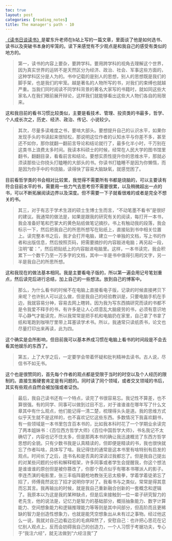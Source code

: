 ```yaml
---
toc: true
layout: post
categories: [reading_notes]
title: The manager's path - 10
---
```

[《读书日谈读书》](https://www.bilibili.com/read/cv16288882?spm_id_from=444.41.list.card_article.click)是翟东升老师在b站上写的一篇文章，里面谈了他是如何选书、读书以及突破书本身的牢笼的。读下来感觉有不少观点是和我自己的感受有类似的地方的。

> 第一，读书的内容上要杂，要跨学科。要用跨学科的视角去理解这个世界，因为真实世界的运转不是天然区分为经济、政治、社会、军事这些方面的，这种学科区分是人为的。书中记载的是别人的思想，别人的思想既是我们的脚手架，也是我们的牢笼。越是著名的人物所写的书，对我们的束缚也就越严重。当我们同时阅读不同学科背景的著名大家写的书籍时，就如同这些大家名人在我们眼前展开辩论，这样我们就能够看出这些大人物们各自的局限来。 

这和我目前的看书习惯比较类似，主要是看技术、管理、投资类的书最多，哲学、个人成长次之，历史、经济、政治、传记、小说较少。

> 其次，尽量多读难度之书，要啃大部头。要想提升自己的认识水平，如果你发现手头的书读起来很轻松，那说明这位作者的认知水平与你差不多，甚至还不如你，那你就翻一翻前言导论和结论就行了，最多化半小时，千万别在这类书上浪费太多时间。我读本科硕士的时候，经常在人民大学的图书馆里翻书，翻翻目录，看看前言和结论。要想实质性提升你的思维水平，那就必须读那些让你挠头打瞌睡的大部头的书。你读书打瞌睡不是因为你懒惰，而是因为你手中的书烧脑，读得快了容易大脑缺氧，就感觉困了。 

目前看哲学类的书会相对比较累，我觉得不需要所有书都是烧脑的，可以主要读有符合目前水平的书，需要用一些力气去思考但不需要很累，以及稍微超出一点的书，可以不断拓展阅读边界以及深度。但不需要一下子就看很难的或者是完全不想关的书。

> 其三，对于有志于学术生涯的硕士生博士生而言，“不动笔墨不看书”是很好的建议。我通常的做法是，如果是跟我的研究有关的阅读，每打开一本书，我会准备好笔和巴掌大的黄色贴纸做笔记摘抄。书上有触动我的段落，我会标示一下，然后把我自己的所思所想写在贴纸上，直接贴到书中相关位置上。读完整本书之后，我才会打开电脑，建立一个单独的文档，写上书的作者和出版信息，然后按照页码，把需要摘抄的内容敲进电脑；再另起一段，注明“翟：”，然后把贴纸上的内容敲进电脑里。这样，一本书读完，我会积累下一个数千乃至一万多字的文档，其中一半是书中值得引用的文字，另一半是我自己的所思所想。 

这和我现在的做法基本相同。我是主要看电子版的，所以第一遍会用记号笔划重点，然后读完后进行总结，加上自己的一些想法。放到自己的博客中。

> 那么，为什么看书的时候不在电脑上直接看电子版，记录的时候直接拷贝下来呢？也许别人可以这么做，但是我自己的经验教训是，只要电脑手机在手边，我就容易分神，容易去网上瞎转。因为我为写东西搞研究而读的书都不是令我爱不释手的书，有许多是让人心烦意乱大脑疲劳的书，必须有意识地平心静气才能读完，所以我常常是把手机和电脑扔在家里，自己拿了书拿了纸和笔跑到咖啡厅里带上耳塞读学术书。所以，我通常只读纸质书，论文也尽量打印出来再读，此为四。 

这个确实是会所影响，但目前我可以基本养成习惯在电脑上看书的时间段是不会去看其他娱乐的东西了。

> 第五，上了大学之后，一定要学会带着怀疑和批判精神去读书。古人说，尽信书不如无书。 

这个也是很赞同的，首先每个作者的观点都是受限于当时的时空以及个人经历的限制的。直接生搬硬套肯定是有问题的。同时读了同个领域，或者交叉领域的书后，其实有些观点自然会被加强或者证伪。

> 最后，我自己读书还有一个特点，读完了书很容易忘。我记性不算差，也不算很强。有的同学、同事可以做到过目不忘，对于谁谁谁在哪年写了什么文章其中有什么观点，他们能记得一清二楚，梳理得头头是道。我的思维方式似乎天生就不是这样的，也不喜欢记忆这些东西。多数情况下我喜欢翻书，有一些领域是一本书里包含百本书的，比如我本科时花了一个学期业余读完了两本姐妹书：《百位西方哲学大师》《百位中国哲学大师》，书名我记不太确切了，内容也记不住太多，但是那两本书的确让我迅速概览了东西方哲学思想的全貌。只有少数书我是认真精读的，但即便是精读的书，我也很快就忘了作者叫啥，具体写了啥。我记得住的通常是这本书里有啥特别有启发的观点。时间长了之后，连书名和是否真的深读过我都忘了。但是我自己提出的对某些问题的分析和解释框架，许多同事或者学生会提醒我，你这个想法是谁谁谁的原创但是被你篡改了，你那个观点似乎有哪本书哪派人的影子。李连杰演的电影里，张三丰临阵磨枪地教张无忌太极拳，学着学着徒弟忘了招了，师傅竟然说忘了招才说明你学对了。我看书与之类似，常常是得其意而忘其言。我再输出的时候，就是我自己重新融合创新的一套概念和逻辑了。我原本以为这是我的某种缺点，但是后来接触到一位一辈子研究智力的老先生，他的说法是，记忆力是智力的基础部分，概括抽象能力、数字计算能力、空间想象能力和逻辑推理能力等等则是其中间部分，但高阶而且更稀缺的智力是创造性想象力，也就是能凭空想象出从未有过之事物。经过他这么一说，我就对自己边看边忘的毛病释然了，安慰自己：也许把心思花在记忆别人观点上，反而会妨碍我自己的创造力，一个人习惯于考据功夫，专心于“我注六经”，就无法做到“六经注我”了


